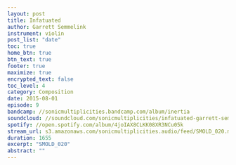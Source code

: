```yaml
---
layout: post
title: Infatuated
author: Garrett Semmelink
instrument: violin
post_list: "date"
toc: true
home_btn: true
btn_text: true
footer: true
maximize: true
encrypted_text: false
toc_level: 4
category: Composition
date: 2015-08-01
episode: 9
bandcamp: //sonicmultiplicities.bandcamp.com/album/inertia
soundcloud: //soundcloud.com/sonicmultiplicities/infatuated-garrett-semmelink-violin
spotify: //open.spotify.com/album/4joIAX8CLKK08XR3NCu05k
stream_url: s3.amazonaws.com/sonicmultiplicities.audio/feed/SMOLD_020.mp3
duration: 1655
excerpt: "SMOLD_020"
abstract: ""
---
```

